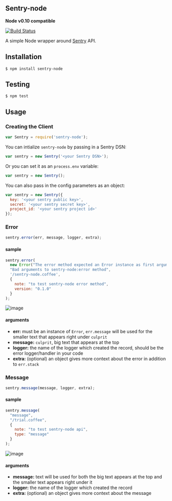 ## Sentry-node
**Node v0.10 compatible**

[![Build Status](https://travis-ci.org/Clever/sentry-node.png?branch=master)](https://travis-ci.org/Clever/sentry-node)

A simple Node wrapper around [Sentry](http://getsentry.com/) API.


## Installation
```
$ npm install sentry-node
```

## Testing
```
$ npm test
```


## Usage

### Creating the Client

```javascript
var Sentry = require('sentry-node');
```
You can intialize `sentry-node` by passing in a Sentry DSN:
```javascript
var sentry = new Sentry('<your Sentry DSN>');
```
Or you can set it as an `process.env` variable:
```javascript
var sentry = new Sentry();
```
You can also pass in the config parameters as an object:
```javascript
var sentry = new Sentry({
  key: '<your sentry public key>',
  secret: '<your sentry secret key>',
  project_id: '<your sentry project id>'
});
```


### Error
```javascript
sentry.error(err, message, logger, extra);
```

#### sample

```javascript
sentry.error(
  new Error("The error method expected an Error instance as first argument."),
  "Bad arguments to sentry-node:error method",
  '/sentry-node.coffee',
  {
    note: "to test sentry-node error method", 
    version: "0.1.0"
  }
);
```

![image](http://i.imgur.com/xEHX8P3.png)

#### arguments

* **err:** must be an instance of `Error`, `err.message` will be used for the smaller text that appears right under `culprit`
* **message:** `culprit`, big text that appears at the top
* **logger:** the name of the logger which created the record, should be the error logger/handler in your code
* **extra:** (optional) an object gives more context about the error in addition to `err.stack`


### Message
```javascript
sentry.message(message, logger, extra);
```

#### sample

```javascript
sentry.message(
  "message",
  "/trial.coffee",
  {
    note: "to test sentry-node api",
    type: "message"
  }
);
```

![image](http://i.imgur.com/kUMkhX2.png)

#### arguments

* **message:** text will be used for both the big text appears at the top and the smaller text appears right under it
* **logger:** the name of the logger which created the record
* **extra:** (optional) an object gives more context about the message
 